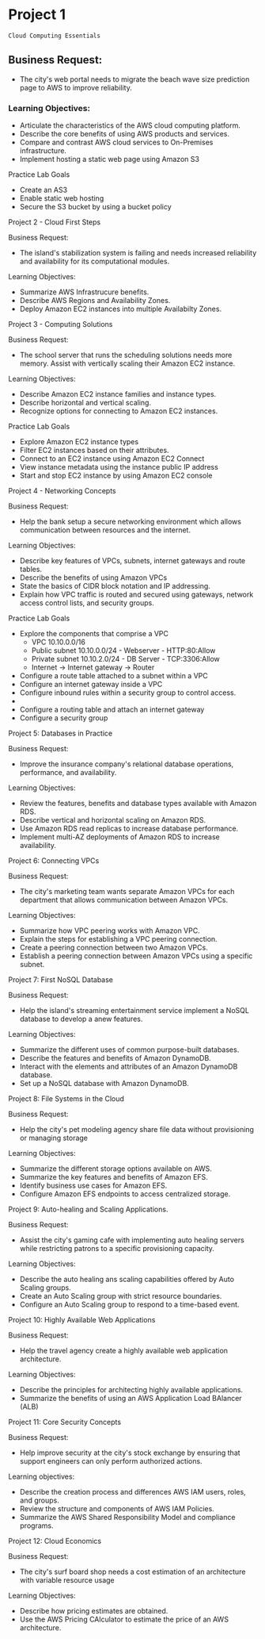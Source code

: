 #	Project 1
	Cloud Computing Essentials

##	Business Request:
-	The city's web portal needs to migrate the beach wave size prediction page to AWS to improve reliability.

###	Learning Objectives:
-	Articulate the characteristics of the AWS cloud computing platform.
- 	Describe the core benefits of using AWS products and services.
- 	Compare and contrast AWS cloud services to On-Premises infrastructure.
- 	Implement hosting a static web page using Amazon S3

Practice Lab Goals
- Create an AS3
- Enable static web hosting
- Secure the S3 bucket by using a bucket policy

Project 2 - Cloud First Steps

Business Request:
- The island's stabilization system is failing and needs increased reliability and availability for its computational modules.

Learning Objectives:
- Summarize AWS Infrastrucure benefits.
- Describe AWS Regions and Availability Zones.
- Deploy Amazon EC2 instances into multiple Availabilty Zones.

Project 3 - Computing Solutions

Business Request:
- The school server that runs the scheduling solutions needs more memory. Assist with vertically scaling their Amazon EC2 instance.

Learning Objectives:
- Describe Amazon EC2 instance families and instance types.
- Describe horizontal and vertical scaling.
- Recognize options for connecting to Amazon EC2 instances.

Practice Lab Goals
- Explore Amazon EC2 instance types
- Filter EC2 instances based on their attributes.
- Connect to an EC2 instance using Amazon EC2 Connect
- View instance metadata using the instance public IP address
- Start and stop EC2 instance by using Amazon EC2 console

Project 4 - Networking Concepts

Business Request:
- Help the bank setup a secure networking environment which allows communication between resources and the internet.

Learning Objectives:
- Describe key features of VPCs, subnets, internet gateways and route tables.
- Describe the benefits of using Amazon VPCs
- State the basics of CIDR block notation and IP addressing.
- Explain how VPC traffic is routed and secured using gateways, network access control lists, and security groups.

Practice Lab Goals
- Explore the components that comprise a VPC
 	- VPC 10.10.0.0/16
 	- Public subnet 10.10.0.0/24 - Webserver - HTTP:80:Allow
 	- Private subnet 10.10.2.0/24 - DB Server - TCP:3306:Allow
 	- Internet -> Internet gateway -> Router
- Configure a route table attached to a subnet within a VPC
- Configure an internet gateway inside a VPC
- Configure inbound rules within a security group to control access.
- 
- Configure a routing table and attach an internet gateway
- Configure a security group

Project 5: Databases in Practice

Business Request:
- Improve the insurance company's relational database operations, performance, and availability.

Learning Objectives:
- Review the features, benefits and database types available with Amazon RDS.
- Describe vertical and horizontal scaling on Amazon RDS.
- Use Amazon RDS read replicas to increase database performance.
- Implement multi-AZ deployments of Amazon RDS to increase availability.

Project 6: Connecting VPCs

Business Request:
- The city's marketing team wants separate Amazon VPCs for each department that allows communication between Amazon VPCs.

Learning Objectives:
- Summarize how VPC peering works with Amazon VPC.
- Explain the steps for establishing a VPC peering connection.
- Create a peering connection between two Amazon VPCs.
- Establish a peering connection between Amazon VPCs using a specific subnet.

Project 7: First NoSQL Database

Business Request:
- Help the island's streaming entertainment service implement a NoSQL database to develop a anew features.

Learning Objectives:
- Summarize the different uses of common purpose-built databases.
- Describe the features and benefits of Amazon DynamoDB.
- Interact with the elements and attributes of an Amazon DynamoDB database.
- Set up a NoSQL database with Amazon DynamoDB.

Project 8: File Systems in the Cloud

Business Request:
- Help the city's pet modeling agency share file data without provisioning or managing storage

Learning Objectives:
- Summarize the different storage options available on AWS.
- Summarize the key features and benefits of Amazon EFS.
- Identify business use cases for Amazon EFS.
- Configure Amazon EFS endpoints to access centralized storage.

Project 9: Auto-healing and Scaling Applications.

Business Request:
- Assist the city's gaming cafe with implementing auto healing servers while restricting patrons to a specific provisioning capacity.

Learning Objectives:
- Describe the auto healing ans scaling capabilities offered by Auto Scaling groups.
- Create an Auto Scaling group with strict resource boundaries.
- Configure an Auto Scaling group to respond to a time-based event.

Project 10: Highly Available Web Applications

Business Request:
- Help the travel agency create a highly available web application architecture.

Learning Objectives:
- Describe the principles for architecting highly available applications.
- Summarize the benefits of using an AWS Application Load BAlancer (ALB)

Project 11: Core Security Concepts

Business Request:
- Help improve security at the city's stock exchange by ensuring that support engineers can only perform authorized actions.

Learning objectives:
- Describe the creation process and differences AWS IAM users, roles, and groups.
- Review the structure and components of AWS IAM Policies.
- Summarize the AWS Shared Responsibility Model and compliance programs.

Project 12: Cloud Economics

Business Request:
- The city's surf board shop needs a cost estimation of an architecture with variable resource usage

Learning Objectives:
- Describe how pricing estimates are obtained.
- Use the AWS Pricing CAlculator to estimate the price of an AWS architecture.


